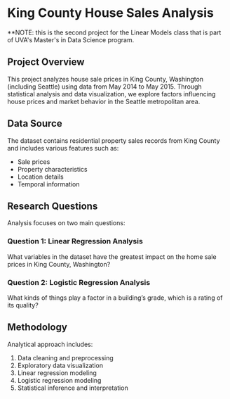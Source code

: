 # King County House Sales Analysis

**NOTE: this is the second project for the Linear Models class that is part of UVA's Master's in Data Science program.

## Project Overview
This project analyzes house sale prices in King County, Washington (including Seattle) using data from May 2014 to May 2015. Through statistical analysis and data visualization, we explore factors influencing house prices and market behavior in the Seattle metropolitan area.

## Data Source
The dataset contains residential property sales records from King County and includes various features such as:
- Sale prices
- Property characteristics
- Location details
- Temporal information

## Research Questions
Analysis focuses on two main questions:

### Question 1: Linear Regression Analysis
What variables in the dataset have the greatest impact on the home sale prices in King County, Washington?

### Question 2: Logistic Regression Analysis
What kinds of things play a factor in a building’s grade, which is a rating of its quality?

## Methodology
Analytical approach includes:
1. Data cleaning and preprocessing
2. Exploratory data visualization
3. Linear regression modeling
4. Logistic regression modeling
5. Statistical inference and interpretation
